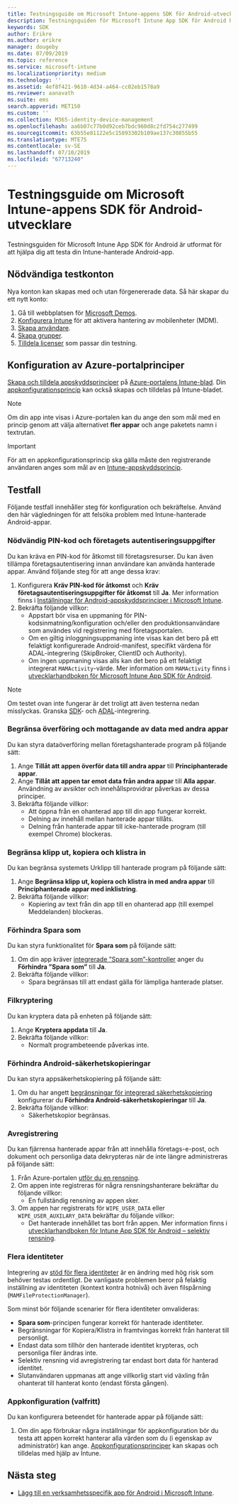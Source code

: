 ```yaml
---
title: Testningsguide om Microsoft Intune-appens SDK för Android-utvecklare
description: Testningsguiden för Microsoft Intune App SDK för Android hjälper dig att testa din Intune-hanterade Android-app.
keywords: SDK
author: Erikre
ms.author: erikre
manager: dougeby
ms.date: 07/09/2019
ms.topic: reference
ms.service: microsoft-intune
ms.localizationpriority: medium
ms.technology: ''
ms.assetid: 4ef8f421-9610-4d34-a464-cc02eb1578a9
ms.reviewer: aanavath
ms.suite: ems
search.appverid: MET150
ms.custom: ''
ms.collection: M365-identity-device-management
ms.openlocfilehash: aa6b07c77b0d92ceb7bdc960d8c2fd754c277499
ms.sourcegitcommit: 63b55e81122e5c15893302b109ae137c30855b55
ms.translationtype: MTE75
ms.contentlocale: sv-SE
ms.lasthandoff: 07/10/2019
ms.locfileid: "67713240"
---
```

# <a name="microsoft-intune-app-sdk-for-android-developers-testing-guide"></a>Testningsguide om Microsoft Intune-appens SDK för Android-utvecklare

Testningsguiden för Microsoft Intune App SDK för Android är utformat för att hjälpa dig att testa din Intune-hanterade Android-app.  

## <a name="prerequisite-test-accounts"></a>Nödvändiga testkonton
Nya konton kan skapas med och utan förgenererade data. Så här skapar du ett nytt konto:
1. Gå till webbplatsen för [Microsoft Demos](https://demos.microsoft.com/environments/create/tenant). 
2. [Konfigurera Intune](https://docs.microsoft.com/intune/setup-steps) för att aktivera hantering av mobilenheter (MDM).
3. [Skapa användare](https://docs.microsoft.com/intune/users-add).
4. [Skapa grupper](https://docs.microsoft.com/intune/groups-add).
5. [Tilldela licenser](https://docs.microsoft.com/intune/licenses-assign) som passar din testning.


## <a name="azure-portal-policy-configuration"></a>Konfiguration av Azure-portalprinciper
[Skapa och tilldela appskyddsprinciper](https://portal.azure.com/?feature.customportal=false#blade/Microsoft_Intune_Apps/MainMenu/14/selectedMenuItem/Overview) på [Azure-portalens Intune-blad](https://docs.microsoft.com/intune/app-protection-policies). Din [appkonfigurationsprincip](https://docs.microsoft.com/intune/app-configuration-policies-overview) kan också skapas och tilldelas på Intune-bladet.

> [!NOTE]
> Om din app inte visas i Azure-portalen kan du ange den som mål med en princip genom att välja alternativet **fler appar** och ange paketets namn i textrutan.

> [!IMPORTANT]
> För att en appkonfigurationsprincip ska gälla måste den registrerande användaren anges som mål av en [Intune-appskyddsprincip](https://docs.microsoft.com/intune/app-protection-policy).

## <a name="test-cases"></a>Testfall

Följande testfall innehåller steg för konfiguration och bekräftelse. Använd den här vägledningen för att felsöka problem med Intune-hanterade Android-appar.

### <a name="required-pin-and-corporate-credentials"></a>Nödvändig PIN-kod och företagets autentiseringsuppgifter

Du kan kräva en PIN-kod för åtkomst till företagsresurser. Du kan även tillämpa företagsautentisering innan användare kan använda hanterade appar. Använd följande steg för att ange dessa krav:

1. Konfigurera **Kräv PIN-kod för åtkomst** och **Kräv företagsautentiseringsuppgifter för åtkomst** till **Ja**. Mer information finns i [Inställningar för Android-appskyddsprinciper i Microsoft Intune](app-protection-policy-settings-android.md#access-requirements).
2. Bekräfta följande villkor:
    - Appstart bör visa en uppmaning för PIN-kodsinmatning/konfiguration och/eller den produktionsanvändare som användes vid registrering med företagsportalen.
    - Om en giltig inloggningsuppmaning inte visas kan det bero på ett felaktigt konfigurerade Android-manifest, specifikt värdena för ADAL-integrering (SkipBroker, ClientID och Authority).
    - Om ingen uppmaning visas alls kan det bero på ett felaktigt integrerat `MAMActivity`-värde. Mer information om `MAMActivity` finns i [utvecklarhandboken för Microsoft Intune App SDK för Android](app-sdk-android.md).

> [!NOTE] 
> Om testet ovan inte fungerar är det troligt att även testerna nedan misslyckas. Granska [SDK](app-sdk-android.md##sdk-integration)- och [ADAL](app-sdk-android.md#configure-azure-active-directory-authentication-library-adal)-integrering.

### <a name="restrict-transferring-and-receiving-data-with-other-apps"></a>Begränsa överföring och mottagande av data med andra appar
Du kan styra dataöverföring mellan företagshanterade program på följande sätt:

1. Ange **Tillåt att appen överför data till andra appar** till **Principhanterade appar**.
2. Ange **Tillåt att appen tar emot data från andra appar** till **Alla appar**. Användning av avsikter och innehållsprovidrar påverkas av dessa principer.
3. Bekräfta följande villkor:
    - Att öppna från en ohanterad app till din app fungerar korrekt.
    - Delning av innehåll mellan hanterade appar tillåts.
    - Delning från hanterade appar till icke-hanterade program (till exempel Chrome) blockeras.

### <a name="restrict-cut-copy-and-paste"></a>Begränsa klipp ut, kopiera och klistra in
Du kan begränsa systemets Urklipp till hanterade program på följande sätt:

1. Ange **Begränsa klipp ut, kopiera och klistra in med andra appar** till **Principhanterade appar med inklistring**.
2. Bekräfta följande villkor:
    - Kopiering av text från din app till en ohanterad app (till exempel Meddelanden) blockeras.

### <a name="prevent-save-as"></a>Förhindra **Spara som**
Du kan styra funktionalitet för **Spara som** på följande sätt:

1. Om din app kräver [integrerade ”Spara som”-kontroller](app-sdk-android.md#example-determine-if-saving-to-device-or-cloud-storage-is-permitted) anger du **Förhindra ”Spara som”** till **Ja**.
2. Bekräfta följande villkor:
    - Spara begränsas till att endast gälla för lämpliga hanterade platser.

### <a name="file-encryption"></a>Filkryptering
Du kan kryptera data på enheten på följande sätt:

1. Ange **Kryptera appdata** till **Ja**.
2. Bekräfta följande villkor:
    - Normalt programbeteende påverkas inte.

### <a name="prevent-android-backups"></a>Förhindra Android-säkerhetskopieringar
Du kan styra appsäkerhetskopiering på följande sätt:

1. Om du har angett [begränsningar för integrerad säkerhetskopiering](app-sdk-android.md#protecting-backup-data) konfigurerar du **Förhindra Android-säkerhetskopieringar** till **Ja**.
2. Bekräfta följande villkor:
    - Säkerhetskopior begränsas.

### <a name="unenrollment"></a>Avregistrering
Du kan fjärrensa hanterade appar från att innehålla företags-e-post, och dokument och personliga data dekrypteras när de inte längre administreras på följande sätt:

1. Från Azure-portalen [utför du en rensning](https://docs.microsoft.com/intune/apps-selective-wipe).
2. Om appen inte registreras för några rensningshanterare bekräftar du följande villkor:
    - En fullständig rensning av appen sker.
3. Om appen har registrerats för `WIPE_USER_DATA` eller `WIPE_USER_AUXILARY_DATA` bekräftar du följande villkor:
    - Det hanterade innehållet tas bort från appen. Mer information finns i [utvecklarhandboken för Intune App SDK för Android – selektiv rensning](app-sdk-android.md#selective-wipe).

### <a name="multi-identity"></a>Flera identiteter
Integrering av [stöd för flera identiteter](app-sdk-android.md#multi-identity-optional) är en ändring med hög risk som behöver testas ordentligt. De vanligaste problemen beror på felaktig inställning av identiteten (kontext kontra hotnivå) och även filspårning (`MAMFileProtectionManager`).

Som minst bör följande scenarier för flera identiteter omvalideras:

- **Spara som**-principen fungerar korrekt för hanterade identiteter.
- Begränsningar för Kopiera/Klistra in framtvingas korrekt från hanterat till personligt.
- Endast data som tillhör den hanterade identitet krypteras, och personliga filer ändras inte.
- Selektiv rensning vid avregistrering tar endast bort data för hanterad identitet.
- Slutanvändaren uppmanas att ange villkorlig start vid växling från ohanterat till hanterat konto (endast första gången).

### <a name="app-configuration-optional"></a>Appkonfiguration (valfritt)
Du kan konfigurera beteendet för hanterade appar på följande sätt:

1. Om din app förbrukar några inställningar för appkonfiguration bör du testa att appen korrekt hanterar alla värden som du (i egenskap av administratör) kan ange. [Appkonfigurationsprinciper](https://docs.microsoft.com/intune/app-configuration-policies-overview) kan skapas och tilldelas med hjälp av Intune.

## <a name="next-steps"></a>Nästa steg

- [Lägg till en verksamhetsspecifik app för Android i Microsoft Intune](lob-apps-android.md).
